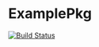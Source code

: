 # ExamplePkg

[![Build Status](https://github.com/pacotimekeeper/ExamplePkg.jl/actions/workflows/CI.yml/badge.svg?branch=main)](https://github.com/pacotimekeeper/ExamplePkg.jl/actions/workflows/CI.yml?query=branch%3Amain)
